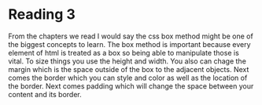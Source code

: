 # Reading 3

From the chapters we read I would say the css box method might be one of the biggest concepts to learn. The box method is important because every element of html is treated as a box so being able to manipulate those is vital. To size things you use the height and width. You also can chage the margin which is the space outside of the box to the adjacent objects. Next comes the border which you can style and color as well as the location of the border. Next comes padding which will change the space between your content and its border.

